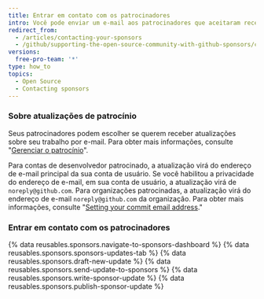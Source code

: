 ```yaml
---
title: Entrar em contato com os patrocinadores
intro: Você pode enviar um e-mail aos patrocinadores que aceitaram receber atualizações sobre seu trabalho.
redirect_from:
  - /articles/contacting-your-sponsors
  - /github/supporting-the-open-source-community-with-github-sponsors/contacting-your-sponsors
versions:
  free-pro-team: '*'
type: how_to
topics:
  - Open Source
  - Contacting sponsors
---
```


### Sobre atualizações de patrocínio

Seus patrocinadores podem escolher se querem receber atualizações sobre seu trabalho por e-mail. Para obter mais informações, consulte "[Gerenciar o patrocínio](/sponsors/sponsoring-open-source-contributors/managing-your-sponsorship)".

Para contas de desenvolvedor patrocinado, a atualização virá do endereço de e-mail principal da sua conta de usuário. Se você habilitou a privacidade do endereço de e-mail, em sua conta de usuário, a atualização virá de `noreply@github.com`. Para organizações patrocinadas, a atualização virá do endereço de e-mail `noreply@github.com` da organização. Para obter mais informações, consulte "[Setting your commit email address](/articles/setting-your-commit-email-address)."

### Entrar em contato com os patrocinadores

{% data reusables.sponsors.navigate-to-sponsors-dashboard %}
{% data reusables.sponsors.sponsors-updates-tab %}
{% data reusables.sponsors.draft-new-update %}
{% data reusables.sponsors.send-update-to-sponsors %}
{% data reusables.sponsors.write-sponsor-update %}
{% data reusables.sponsors.publish-sponsor-update %}
